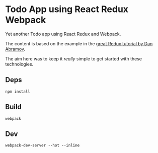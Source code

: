# Todo App using React Redux Webpack

Yet another Todo app using React Redux and Webpack. 

The content is based on the example in the 
[great Redux tutorial by Dan Abramov](https://egghead.io/series/getting-started-with-redux).

The aim here was to keep it *really* simple to get started with these technologies.

## Deps

    npm install

## Build

    webpack

## Dev

    webpack-dev-server --hot --inline
